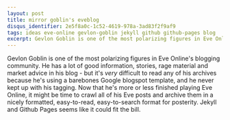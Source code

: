 ```yaml
---
layout: post
title: mirror goblin's eveblog
disqus_identifier: 2e5f8a0c-1c52-4619-978a-3ad83f2f9af9
tags: ideas eve-online gevlon-goblin jekyll github github-pages blog
excerpt: Gevlon Goblin is one of the most polarizing figures in Eve Online's blogging community.  
---
```


Gevlon Goblin is one of the most polarizing figures in Eve Online's blogging community.  He has a lot of good information, stories, rage material and market advice in his blog - but it's _very_ difficult to read any of his archives because he's using a barebones Google blogspot template, and he never kept up with his tagging.  Now that he's more or less finished playing Eve Online, it might be time to crawl all of his Eve posts and archive them in a nicely formatted, easy-to-read, easy-to-search format for posterity.  Jekyll and Github Pages seems like it could fit the bill.